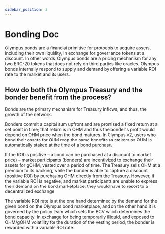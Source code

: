 ```yaml
---
sidebar_position: 3
---
```

# Bonding Doc

Olympus bonds are a financial primitive for protocols to acquire assets, including their own liquidity, in exchange for governance tokens at a discount. In other words, Olympus bonds are a pricing mechanism for any two ERC-20 tokens that does not rely on third parties like oracles. Olympus bonds internally respond to supply and demand by offering a variable ROI rate to the market and its users.

## How do both the Olympus Treasury and the bonder benefit from the process?

Bonds are the primary mechanism for Treasury inflows, and thus, the growth of the network.

Bonders commit a capital sum upfront and are promised a fixed return at a set point in time; that return is in OHM and thus the bonder's profit would depend on OHM price when the bond matures. In Olympus v2, users who bond their assets for OHM reap the same benefits as stakers as OHM is automatically staked at the time of a bond purchase. 

If the ROI is positive – a bond can be purchased at a discount to market price) – market participants (bonders) are incentivized to exchange their assets for gOHM, vested over a period of time. The Treasury sells OHM at a premium to its backing, while the bonder is able to capture a discount (positive ROI) by purchasing OHM directly from the Treasury. However, if the variable ROI is negative, and market participants are unable to express their demand on the bond marketplace, they would have to resort to a decentralized exchange. 

The variable ROI rate is at the one hand determined by the demand for the given bond on the Olympus bond marketplace, and on the other hand it is governed by the policy team which sets the BCV which determines the bond capacity. In exchange for being temporarily illiquid, and exposed to OHM/gOHM volatility for the duration of the vesting period, the bonder is rewarded with a variable ROI rate.